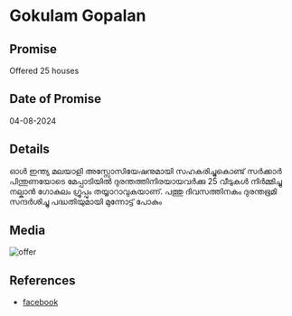 # Gokulam Gopalan

## Promise

Offered 25 houses

## Date of Promise

04-08-2024

## Details

ഓൾ ഇന്ത്യ മലയാളി അസ്സോസിയേഷനുമായി സഹകരിച്ചുകൊണ്ട്  സർക്കാർ പിന്തുണയോടെ മേപ്പാടിയിൽ ദുരന്തത്തിനിരയായവർക്കു 25 വീടുകൾ നിർമ്മിച്ചു നല്കാൻ ഗോകുലം ഗ്രൂപ്പും തയ്യാറാവുകയാണ്. പത്തു ദിവസത്തിനകം ദുരന്തഭൂമി സന്ദർശിച്ചു പദ്ധതിയുമായി മുന്നോട്ട് പോകും

## Media

![offer](https://web.archive.org/web/20240812065520/https://i.pinimg.com/originals/1e/8d/f6/1e8df6cb9d473e2ca28a5b902966886d.png)

## References

- [facebook](https://www.facebook.com/permalink.php?story_fbid=pfbid0amSAeSZ4nCP9DGShh44tKRLdsRdZvzzTW27Ds87EE7Gp2uXDtbuVzMhG4Zq87bWdl&id=100039263508060)


